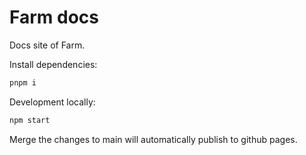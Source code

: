 # Farm docs
Docs site of Farm.

Install dependencies:
```bash
pnpm i
```

Development locally:
```bash
npm start
```

Merge the changes to main will automatically publish to github pages.